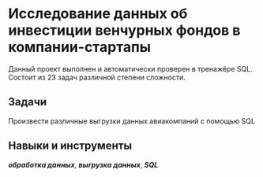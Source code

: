 ﻿# Исследование данных об инвестиции венчурных фондов в компании-стартапы
Данный проект выполнен и автоматически проверен в тренажёре SQL. Состоит из 23 задач различной степени сложности.

## Задачи
Произвести различные выгрузки данных авиакомпаний с помощью SQL

## Навыки и инструменты
***обработка данных***, ***выгрузка данных***, ***SQL***